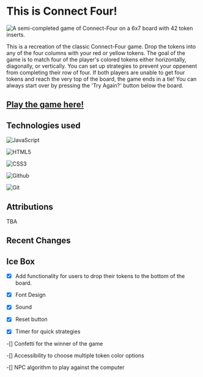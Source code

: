 # This is Connect Four!

![A semi-completed game of Connect-Four on a 6x7 board with 42 token inserts.]()

This is a recreation of the classic Connect-Four game.  Drop the tokens into any of the four columns with your red or yellow tokens. The goal of the game is to match four of the player's colored tokens either horizontally, diagonally, or vertically.  You can set up strategies to prevent your oppenent from completing their row of four. If both players are unable to get four tokens and reach the very top of the board, the game ends in a tie!  You can always start over by pressing the 'Try Again?' button below the board.

## [Play the game here!](https://rm-connectfour.netlify.app/)

## Technologies used
![JavaScript](https://img.shields.io/badge/JavaScript-323330?style=for-the-badge&logo=javascript&logoColor=F7DF1E)

![HTML5](https://img.shields.io/badge/HTML5-E34F26?style=for-the-badge&logo=html5&logoColor=white)

![CSS3](https://img.shields.io/badge/CSS3-1572B6?style=for-the-badge&logo=css3&logoColor=white)

![Github](https://img.shields.io/badge/GitHub-100000?style=for-the-badge&logo=github&logoColor=white)

![Git](https://img.shields.io/badge/GIT-E44C30?style=for-the-badge&logo=git&logoColor=white)

 ## Attributions
 TBA

## Recent Changes


## Ice Box 
-[X] Add functionality for users to drop their tokens to the bottom of the board.

-[X] Font Design

-[X] Sound

-[X] Reset button

-[X] Timer for quick strategies

-[] Confetti for the winner of the game

-[] Accessibility to choose multiple token color options

-[] NPC algorithm to play against the computer
